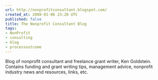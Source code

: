 ```yaml
---
url: http://nonprofitconsultant.blogspot.com/
created_at: 2008-01-06 23:28 UTC
published: false
title: The Nonprofit Consultant Blog
tags:
- NonProfit
- consulting
- blog
- processoutcome
---
```


Blog of nonprofit consultant and freelance grant writer, Ken Goldstein. Contains funding and grant writing tips, management advice, nonprofit industry news and resources, links, etc.
